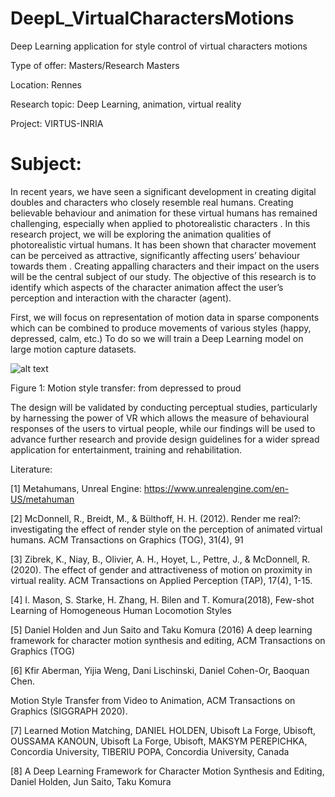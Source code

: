 # DeepL_VirtualCharactersMotions
Deep Learning application for style control of virtual characters motions


Type of offer: Masters/Research Masters

Location: Rennes

Research topic: Deep Learning, animation, virtual reality

Project: VIRTUS-INRIA

# Subject:

  In recent years, we have seen a significant development in creating digital doubles and
characters who closely resemble real humans. Creating believable behaviour and
animation for these virtual humans has remained challenging, especially when applied to
photorealistic characters . In this research project, we will be exploring the animation
qualities of photorealistic virtual humans. It has been shown that character movement can be
perceived as attractive, significantly affecting users’ behaviour towards them . Creating
appalling characters and their impact on the users will be the central subject of our study.
The objective of this research is to identify which aspects of the character animation affect
the user’s perception and interaction with the character (agent).

  First, we will focus on representation of motion data in sparse components which can be combined to
produce movements of various styles (happy, depressed, calm, etc.) To do so we will train a Deep Learning model on large motion capture datasets.






![alt text](https://miro.medium.com/v2/resize:fit:640/1*qk1-U3Efd1YWNTp3L_mxCw.gif)



Figure 1: Motion style transfer: from depressed to proud






  The design will be validated by conducting perceptual studies, particularly by harnessing the
power of VR which allows the measure of behavioural responses of the users to virtual
people, while our findings will be used to advance further research and provide design
guidelines for a wider spread application for entertainment, training and rehabilitation.





Literature:  

[1] Metahumans, Unreal Engine: https://www.unrealengine.com/en-US/metahuman

[2] McDonnell, R., Breidt, M., & Bülthoff, H. H. (2012). Render me real?: investigating the effect of render style on the
perception of animated virtual humans. ACM Transactions on Graphics (TOG), 31(4), 91

[3] Zibrek, K., Niay, B., Olivier, A. H., Hoyet, L., Pettre, J., & McDonnell, R. (2020). The effect of gender and attractiveness of
motion on proximity in virtual reality. ACM Transactions on Applied Perception (TAP), 17(4), 1-15.

[4] I. Mason, S. Starke, H. Zhang, H. Bilen and T. Komura(2018), Few-shot Learning of Homogeneous Human Locomotion
Styles

[5] Daniel Holden and Jun Saito and Taku Komura (2016) A deep learning framework for character motion synthesis and
editing, ACM Transactions on Graphics (TOG)

[6] Kfir Aberman, Yijia Weng, Dani Lischinski, Daniel Cohen-Or, Baoquan Chen.

Motion Style Transfer from Video to Animation, ACM Transactions on Graphics (SIGGRAPH 2020).

[7] Learned Motion Matching, DANIEL HOLDEN, Ubisoft La Forge, Ubisoft, OUSSAMA KANOUN, Ubisoft La Forge, Ubisoft,
MAKSYM PEREPICHKA, Concordia University, TIBERIU POPA, Concordia University, Canada

[8] A Deep Learning Framework for Character Motion Synthesis and Editing, Daniel Holden, Jun Saito, Taku Komura



